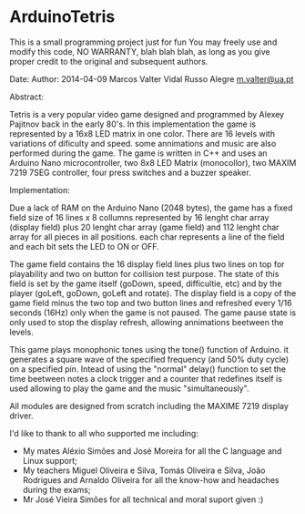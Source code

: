 ArduinoTetris
=============

This is a small programming project just for fun
You may freely use and modify this code, NO WARRANTY, blah blah blah,
as long as you give proper credit to the original and subsequent authors.

Date:        Author:
2014-04-09   Marcos Valter Vidal Russo Alegre <m.valter@ua.pt>

Abstract:

Tetris is a very popular video game designed and programmed by Alexey Pajitnov back in the early 80's.
In this implementation the game is represented by a 16x8 LED matrix in one color. There are 16 levels with variations of dificulty and speed. some annimations and music are also performed during the game.
The game is written in C++ and uses an Arduino Nano microcontroller, two 8x8 LED Matrix (monocollor), two MAXIM 7219 7SEG controller, four press switches and a buzzer speaker.

Implementation:

Due a lack of RAM on the Arduino Nano (2048 bytes), the game has a fixed field size of 16 lines x 8 collumns represented by 16 lenght char array (display field) plus 20 lenght char array (game field) and 112 lenght char array for all pieces in all positions. each char represents a line of the field and each bit sets the LED to ON or OFF.

The game field contains the 16 display field lines plus two lines on top for playability and two on button for collision test purpose. The state of this field is set by the game itself (goDown, speed, difficultie, etc) and by the player (goLeft, goDown, goLeft and rotate). The display field is a copy of the game field minus the two top and two button lines and refreshed every 1/16 seconds (16Hz) only when the game is not paused. The game pause state is only used to stop the display refresh, allowing annimations beetween the levels.

This game plays monophonic tones using the tone() function of Arduino. it generates a square wave of the specified frequency (and 50% duty cycle) on a specified pin. Intead of using the "normal" delay() function to set the time beetween notes a clock trigger and a counter that redefines itself is used allowing to play the game and the music "simultaneously".

All modules are designed from scratch including the MAXIME 7219 display driver.



I'd like to thank to all who supported me including:

- My mates Aléxio Simões and José Moreira for all the C language and Linux support;
- My teachers Miguel Oliveira e Silva, Tomás Oliveira e Silva, João Rodrigues and Arnaldo Oliveira for all the know-how and headaches during the exams;
- Mr José Vieira Simões for all technical and moral suport given :)

